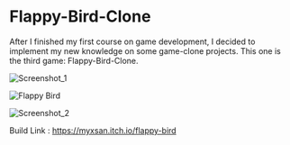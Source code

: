 # Flappy-Bird-Clone
After I finished my first course on game development, I decided to implement my new knowledge on some game-clone projects. This one is the third game: Flappy-Bird-Clone.


![Screenshot_1](https://user-images.githubusercontent.com/98287025/164680535-76056cc1-17d6-4799-bf38-e325cf3c58c0.png)

![Flappy Bird](https://user-images.githubusercontent.com/98287025/164680545-913bbb14-ad47-466d-bbab-bd591aa24d99.png)

![Screenshot_2](https://user-images.githubusercontent.com/98287025/164680554-40a11f5e-be82-4e42-ac0c-2a2a9c320c84.png)


Build Link : https://myxsan.itch.io/flappy-bird
